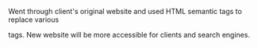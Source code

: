 Went through client's original website and used HTML semantic tags to replace various <div> tags. New website will be more accessible for clients and search engines.  
